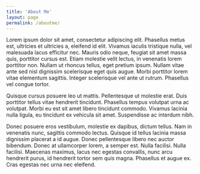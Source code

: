 ```yaml
---
title: 'About Me'
layout: page
permalink: /aboutme/
---
```


Lorem ipsum dolor sit amet, consectetur adipiscing elit. Phasellus metus est, ultricies et ultricies a, eleifend id elit. Vivamus iaculis tristique nulla, vel malesuada lacus efficitur nec. Mauris odio neque, feugiat sit amet massa quis, porttitor cursus est. Etiam molestie velit lectus, in venenatis lorem porttitor non. Nullam ut rhoncus tellus, eget pretium ipsum. Nullam vitae ante sed nisl dignissim scelerisque eget quis augue. Morbi porttitor lorem vitae elementum sagittis. Integer scelerisque vel ante ut rutrum. Phasellus vel congue tortor.

Quisque cursus posuere leo ut mattis. Pellentesque ut molestie erat. Duis porttitor tellus vitae hendrerit tincidunt. Phasellus tempus volutpat urna ac volutpat. Morbi eu est sit amet libero tincidunt commodo. Vivamus lacinia nulla ligula, eu tincidunt ex vehicula sit amet. Suspendisse ac interdum nibh.

Donec posuere eros vestibulum, molestie ex dapibus, dictum tellus. Nam in venenatis nunc, sagittis commodo lectus. Quisque id tellus lacinia massa dignissim placerat a id augue. Donec pellentesque libero nec auctor bibendum. Donec at ullamcorper lorem, a semper est. Nulla facilisi. Nulla facilisi. Maecenas maximus, lacus nec egestas convallis, nunc arcu hendrerit purus, id hendrerit tortor sem quis magna. Phasellus et augue ex. Cras egestas nec urna nec eleifend.
